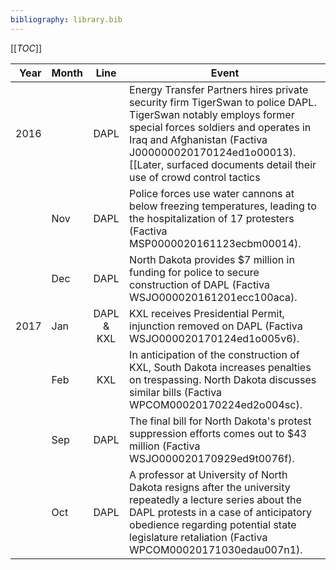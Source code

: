 ```yaml
---
bibliography: library.bib
---
```


[[_TOC_]]

Year    | Month | Line  | Event
--:     | :--   | :-:   | ---------------
2016    |       | DAPL  | Energy Transfer Partners hires private security firm TigerSwan to police DAPL. TigerSwan notably employs former special forces soldiers and operates in Iraq and Afghanistan (Factiva J000000020170124ed1o00013). [[Later, surfaced documents detail their use of crowd control tactics|https://theintercept.com/2017/05/27/leaked-documents-reveal-security-firms-counterterrorism-tactics-at-standing-rock-to-defeat-pipeline-insurgencies/]].
        | Nov   | DAPL  | Police forces use water cannons at below freezing temperatures, leading to the hospitalization of 17 protesters (Factiva MSP0000020161123ecbm00014).
        | Dec   | DAPL  | North Dakota provides \$7 million in funding for police to secure construction of DAPL (Factiva WSJO000020161201ecc100aca).
2017    | Jan   | DAPL & KXL| KXL receives Presidential Permit, injunction removed on DAPL (Factiva WSJO000020170124ed1o005v6).
        | Feb   | KXL   | In anticipation of the construction of KXL, South Dakota increases penalties on trespassing. North Dakota discusses similar bills (Factiva WPCOM00020170224ed2o004sc).
        | Sep   | DAPL  | The final bill for North Dakota's protest suppression efforts comes out to \$43 million (Factiva WSJO000020170929ed9t0076f).
        |Oct    | DAPL | A professor at University of North Dakota resigns after the university repeatedly a lecture series about the DAPL protests in a case of anticipatory obedience regarding potential state legislature retaliation (Factiva WPCOM00020171030edau007n1).
